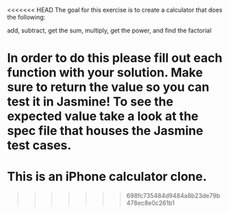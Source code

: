 <<<<<<< HEAD
The goal for this exercise is to create a calculator that does the following:

add, subtract, get the sum, multiply, get the power, and find the factorial

In order to do this please fill out each function with your solution. Make sure to return the value so you can test it in Jasmine! To see the expected value
take a look at the spec file that houses the Jasmine test cases.
=======
# This is an iPhone calculator clone.

>>>>>>> 698fc735484d9484a8b23de79b478ec8e0c261b1
